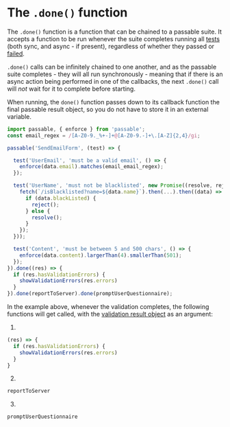 # The `.done()` function

The `.done()` function is a function that can be chained to a passable suite. It accepts a function to be run whenever the suite completes running all [tests](../test/index.md) (both sync, and async - if present), regardless of whether they passed or [failed](../test/how_to_fail.md).

`.done()` calls can be infinitely chained to one another, and as the passable suite completes - they will all run synchronously - meaning that if there is an async action being performed in one of the callbacks, the next `.done()` call will *not* wait for it to complete before starting.

When running, the `done()` function passes down to its callback function the final passable result object, so you do not have to store it in an external variable.

```js
import passable, { enforce } from 'passable';
const email_regex = /[A-Z0-9._%+-]+@[A-Z0-9.-]+\.[A-Z]{2,4}/gi;

passable('SendEmailForm', (test) => {

  test('UserEmail', 'must be a valid email', () => {
    enforce(data.email).matches(email_email_regex);
  });

  test('UserName', 'must not be blacklisted', new Promise((resolve, reject) => {
    fetch(`/isBlacklisted?name=${data.name}`).then(...).then((data) => {
      if (data.blackListed) {
        reject();
      } else {
        resolve();
      }
    });
  }));

  test('Content', 'must be between 5 and 500 chars', () => {
    enforce(data.content).largerThan(4).smallerThan(501);
  });
}).done((res) => {
  if (res.hasValidationErrors) {
    showValidationErrors(res.errors)
  }
}).done(reportToServer).done(promptUserQuestionnaire);
```

In the example above, whenever the validation completes, the following functions will get called, with the [validation result object](./result.md) as an argument:

1.
```js
(res) => {
  if (res.hasValidationErrors) {
    showValidationErrors(res.errors)
  }
}
```

2.
```js
reportToServer
```

3.
```js
promptUserQuestionnaire
```